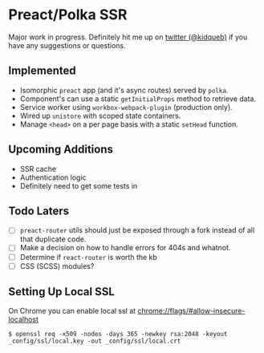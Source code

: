 # Preact/Polka SSR
Major work in progress. Definitely hit me up on [twitter (@kidqueb)](https://twitter.com/kidqueb) if you have any suggestions or questions.

## Implemented
* Isomorphic `preact` app (and it's async routes) served by `polka`.
* Component's can use a static `getInitialProps` method to retrieve data.
* Service worker using `workbox-webpack-plugin` (production only).
* Wired up `unistore` with scoped state containers.
* Manage `<head>` on a per page basis with a static `setHead` function.

## Upcoming Additions
* SSR cache
* Authentication logic
* Definitely need to get some tests in

## Todo Laters
* [ ] `preact-router` utils should just be exposed through a fork instead of all that duplicate code.
* [ ] Make a decision on how to handle errors for 404s and whatnot.
* [ ] Determine if `react-router` is worth the kb
* [ ] CSS (SCSS) modules?

## Setting Up Local SSL
On Chrome you can enable local ssl at [chrome://flags/#allow-insecure-localhost](chrome://flags/#allow-insecure-localhost)
```
$ openssl req -x509 -nodes -days 365 -newkey rsa:2048 -keyout _config/ssl/local.key -out _config/ssl/local.crt
```
